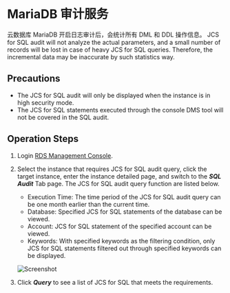 # MariaDB 审计服务
云数据库 MariaDB 开启日志审计后，会统计所有 DML 和 DDL 操作信息。
JCS for SQL audit will not analyze the actual parameters, and a small number of records will be lost in case of heavy JCS for SQL queries. Therefore, the incremental data may be inaccurate by such statistics way.

## Precautions
* The JCS for SQL audit will only be displayed when the instance is in high security mode.
* The JCS for SQL statements executed through the console DMS tool will not be covered in the SQL audit. 

## Operation Steps
1. Login [RDS Management Console](https://rds-console.jdcloud.com/database).  
2. Select the instance that requires JCS for SQL audit query, click the target instance, enter the instance detailed page, and switch to the ***SQL Audit*** Tab page. The JCS for SQL audit query function are listed below.  
    * Execution Time: The time period of the JCS for SQL audit query can be one month earlier than the current time.
    * Database: Specified JCS for SQL statements of the database can be viewed.
    * Account: JCS for SQL statement of the specified account can be viewed.
    * Keywords: With specified keywords as the filtering condition, only JCS for SQL statements filtered out through specified keywords can be displayed.

    ![Screenshot](https://img1.jcloudcs.com/cms/0fb72d45-8e54-4ef9-a4c1-a1af3b66421020180319113956.png)

3. Click ***Query*** to see a list of JCS for SQL that meets the requirements.
